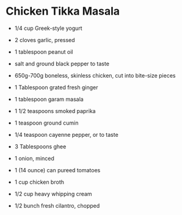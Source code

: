 # Chicken Tikka Masala

* 1/4 cup Greek-style yogurt
* 2 cloves garlic, pressed
* 1 tablespoon peanut oil
* salt and ground black pepper to taste

* 650g-700g boneless, skinless chicken, cut into bite-size pieces

* 1 Tablespoon grated fresh ginger

* 1 tablespoon garam masala
* 1 1/2 teaspoons smoked paprika
* 1 teaspoon ground cumin
* 1/4 teaspoon cayenne pepper, or to taste

* 3 Tablespoons ghee
* 1 onion, minced

* 1 (14 ounce) can pureed tomatoes
* 1 cup chicken broth

* 1/2 cup heavy whipping cream
* 1/2 bunch fresh cilantro, chopped 
